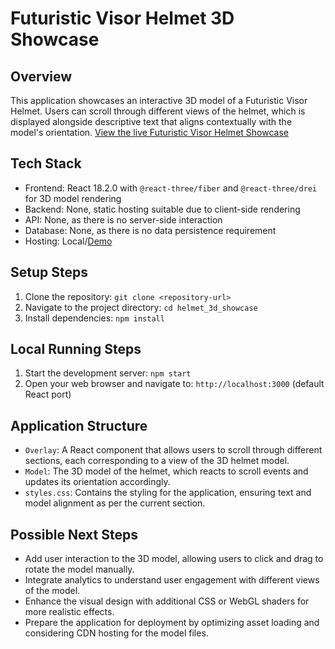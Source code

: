 # Futuristic Visor Helmet 3D Showcase

## Overview

This application showcases an interactive 3D model of a Futuristic Visor Helmet. Users can scroll through different views of the helmet, which is displayed alongside descriptive text that aligns contextually with the model's orientation. [View the live Futuristic Visor Helmet Showcase](https://h8hnlr.csb.app/)

## Tech Stack

- Frontend: React 18.2.0 with `@react-three/fiber` and `@react-three/drei` for 3D model rendering
- Backend: None, static hosting suitable due to client-side rendering
- API: None, as there is no server-side interaction
- Database: None, as there is no data persistence requirement
- Hosting: Local/[Demo](https://h8hnlr.csb.app/)

## Setup Steps

1. Clone the repository: `git clone <repository-url>`
2. Navigate to the project directory: `cd helmet_3d_showcase`
3. Install dependencies: `npm install`

## Local Running Steps

1. Start the development server: `npm start`
2. Open your web browser and navigate to: `http://localhost:3000` (default React port)

## Application Structure

- `Overlay`: A React component that allows users to scroll through different sections, each corresponding to a view of the 3D helmet model.
- `Model`: The 3D model of the helmet, which reacts to scroll events and updates its orientation accordingly.
- `styles.css`: Contains the styling for the application, ensuring text and model alignment as per the current section.

## Possible Next Steps

- Add user interaction to the 3D model, allowing users to click and drag to rotate the model manually.
- Integrate analytics to understand user engagement with different views of the model.
- Enhance the visual design with additional CSS or WebGL shaders for more realistic effects.
- Prepare the application for deployment by optimizing asset loading and considering CDN hosting for the model files.
